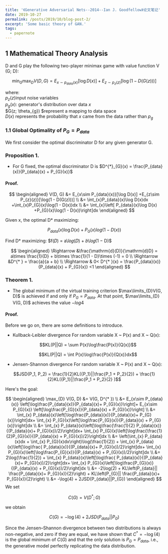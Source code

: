 ```yaml
---
title: '《Generative Adversarial Nets--2014--Ian J. Goodfellow》论文笔记'
date: 2019-10-27
permalink: /posts/2019/10/blog-post-2/
excerpt: 'Some basic theory of GAN.'
tags:
  - papernote
---
```


## 1 Mathematical Theory Analysis

D and G play the following two-player minimax game with value function V (G; D):  

$$ \min_{G} \max_{D} V(D, G) = E_{x\sim p_{data}(x)}\left[\log D(x)\right] +E_{z\sim p_{z}(z)}\left[\log\left(1 - D(G(z))\right)\right] $$  

where:  
    $p_{z}(z)$input noise variables  
    $p_{g}(x)$: generator's distribution over data $x$  
    $G(z; \theta_{g}) $represent a mapping to data space  
    $D(x)$ represents the probability that $x$ came from the data rather than $p_{g}$
    
    
### 1.1 Global Optimality of $P_{G} = P_{data}$
We first consider the optimal discriminator D for any given generator G.  
### Proposition 1. 
* For G fixed, the optimal discriminator D is $D^{*}_{G}(x) = \frac{P_{data}(x)}{P_{data}(x) + P_{G}(x)}$

#### Proof. 

$$
\begin{aligned}
V(D, G)  &= E_{x\sim P_{data}(x)}[\log D(x)] +E_{z\sim P_{z}(z)}[\log(1 - D(G(z)))] \\
&= \int_{x}P_{data}(x)\log D(x)dx +\int_{x}P_{G}(x)\log(1 - D(x))dx \\
&= \int_{x}\left[ P_{data}(x)\log D(x) +P_{G}(x)\log(1 - D(x))\right]dx
\end{aligned}
$$

Given x, the optimal D* maximizing:  

$$P_{data}(x)\log D(x) +P_{G}(x)log(1 - D(x))$$

Find D* maximizing: $f(𝐷) = a\𝑙𝑜𝑔(𝐷) + 𝑏\𝑙𝑜𝑔(1 − D)$  

$$
\begin{aligned}
    \Rightarrow  &\frac{\mathrm{d}(D)}{\mathrm{d}D} = a\times \frac{1}{D} + b\times \frac{1}{1 - D}\times (-1) = 0 \\
    \Rightarrow  &D^{* } = \frac{a}{a + b}  \\
    \Rightarrow  & 0< D^{* }(x) = \frac{P_{data}(x)}{P_{data}(x) +  P_{G}(x)} <1
\end{aligned}
$$

### Theorem 1. 
* The global minimum of the virtual training criterion $\max\limits_{D}V(G, D)$ is achieved if and only if $P_{G} = P_{data}$. At that point, $\max\limits_{D} V(G, D)$ achieves the value $-log4$  

#### Proof.
Before we go on, there are some definitions to introduce.
* Kullback-Leibler divergence
    For random variable X ~ P(x) and X ~ Q(x):  

    $$KL(P||Q) = \sum P(x)\log\frac{P(x)}{Q(x)}$$
    
    $$KL(P||Q) = \int P(x)\log\frac{P(x)}{Q(x)}dx$$
  
* Jensen-Shannon divergence
  For random variable X ~ P(x) and X ~ Q(x):  

$$JSD(P_1, P_2) = \frac{1}{2}KL({P_1}||\frac{P_1 + P_2}{2}) + \frac{1}{2}KL({P_1}||\frac{P_1 + P_2}{2} )$$

Here's the goal:  

$$
\begin{aligned}
    \max_{D} V(G, D) &= V(G, D^{* })  \\
    &= E_{x\sim P_{data}(x)} \left[\log\frac{P_{data}(x)}{P_{data}(x)+  P_{G}(x)}\right]+ E_{x\sim P_{G}(x)} \left[\log\frac{P_{G}(x)}{P_{data}(x) +  P_{G}(x)}\right] \\
    &= \int_{x} P_{data}(x)\left[\log\frac{P_{data}(x)}{P_{data}(x)+  P_{G}(x)}\right]dx+ \int_{x}  P_{G}(x)\left[\log\frac{P_{G}(x)}{P_{data}(x) +  P_{G}(x)}\right]dx \\
    &=  \int_{x} P_{data}(x)\left[\log\frac{\frac{1}{2} P_{data}(x)}{(P_{data}(x)+  P_{G}(x))/2}\right]dx+ \int_{x}  P_{G}(x)\left[\log\frac{\frac{1}{2}P_{G}(x)}{(P_{data}(x) +  P_{G}(x))/2}\right]dx \\
    &= \left(\int_{x} P_{data}(x)dx + \int_{x}  P_{G}(x)dx\right)\log(\frac{1}{2}) + \int_{x} P_{data}(x)\left[\log\frac{ P_{data}(x)}{(P_{data}(x)+  P_{G}(x))/2}\right]dx+ \int_{x}  P_{G}(x)\left[\log\frac{P_{G}(x)}{(P_{data}(x) +  P_{G}(x))/2}\right]dx \\
    &= 2\log(\frac{1}{2}) + \int_{x} P_{data}(x)\left[\log\frac{ P_{data}(x)}{(P_{data}(x)+  P_{G}(x))/2}\right]dx+ \int_{x}  P_{G}(x)\left[\log\frac{P_{G}(x)}{(P_{data}(x) +  P_{G}(x))/2}\right]dx \\
    &= -2\log(2) + KL\left(P_{data}|| \frac{P_{data}(x)+  P_{G}(x)}{2}\right) + KL\left(P_{G}|| \frac{P_{data}(x)+  P_{G}(x)}{2}\right) \\
    &= -\log(4) + 2JSD(P_{data}||P_{G})
\end{aligned}
$$
We set  

$$C(G) = V (D^{* }; G)$$

we obtain  

$$C(G) = -\log(4) + 2JSD(P_{data}||P_{G})$$

Since the Jensen–Shannon divergence between two distributions is always non-negative, and zero if they are equal, we have shown that $C^*= − \log(4)$ is the global minimum of $C(G)$ and that the only solution is $P_G = P_{data}$, i.e., the generative model perfectly replicating the data distribution.
